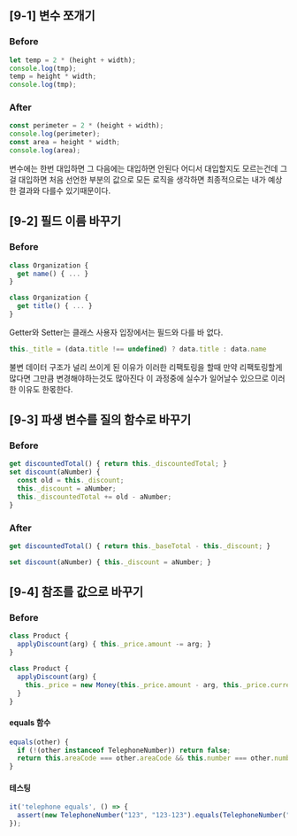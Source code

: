 ## [9-1] 변수 쪼개기

### Before

```javascript
let temp = 2 * (height + width);
console.log(tmp);
temp = height * width;
console.log(tmp);
```

### After

```javascript
const perimeter = 2 * (height + width);
console.log(perimeter);
const area = height * width;
console.log(area);
```

변수에는 한번 대입하면 그 다음에는 대입하면 안된다 어디서 대입할지도 모르는건데 그걸 대입하면 처음 선언한 부분의 값으로 모든 로직을 생각하면 최종적으로는 내가 예상한 결과와 다를수 있기때문이다.

## [9-2] 필드 이름 바꾸기

### Before

```javascript
class Organization {
  get name() { ... }
}
```

```javascript
class Organization {
  get title() { ... }
}
```

Getter와 Setter는 클래스 사용자 입장에서는 필드와 다를 바 없다.

```javascript
this._title = (data.title !== undefined) ? data.title : data.name
```

불변 데이터 구조가 널리 쓰이게 된 이유가 이러한 리팩토링을 할때 만약 리팩토링할게 많다면 그만큼 변경해야하는것도 많아진다 이 과정중에 실수가 일어날수 있으므로 이러한 이유도 한몫한다.

## [9-3] 파생 변수를 질의 함수로 바꾸기

### Before
```javascript
get discountedTotal() { return this._discountedTotal; }
set discount(aNumber) {
  const old = this._discount;
  this._discount = aNumber;
  this._discountedTotal += old - aNumber;
}
```

### After

```javascript
get discountedTotal() { return this._baseTotal - this._discount; }

set discount(aNumber) { this._discount = aNumber; }
```

## [9-4] 참조를 값으로 바꾸기

### Before

```javascript
class Product { 
  applyDiscount(arg) { this._price.amount -= arg; }
}
```

```javascript
class Product {
  applyDiscount(arg) {
    this._price = new Money(this._price.amount - arg, this._price.currency);
  }
}
```

#### equals 함수
```javascript
equals(other) {
  if (!(other instanceof TelephoneNumber)) return false;
  return this.areaCode === other.areaCode && this.number === other.number;
}
```

#### 테스팅
```javascript
it('telephone equals', () => {
  assert(new TelephoneNumber("123", "123-123").equals(TelephoneNumber("123", "123-123")))
}); 
```
